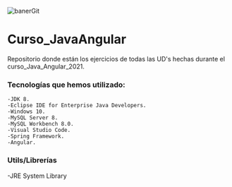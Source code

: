 ![banerGit](https://blog.orange.es/wp-content/uploads/sites/4/2020/01/estudiar-lenguajes-de-programacion-futuro-laboral.jpg)

# Curso_JavaAngular
Repositorio donde están los ejercicios de todas las UD's hechas durante el curso_Java_Angular_2021.

### Tecnologías que hemos utilizado:
```
-JDK 8.
-Eclipse IDE for Enterprise Java Developers.
-Windows 10.
-MySQL Server 8.
-MySQL Workbench 8.0.
-Visual Studio Code.
-Spring Framework.
-Angular.
```
### Utils/Librerías
-JRE System Library 
